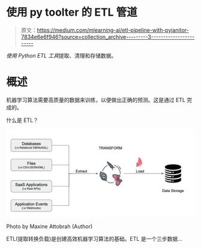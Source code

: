 # 使用 py toolter 的 ETL 管道

> 原文：<https://medium.com/mlearning-ai/etl-pipeline-with-pyjanitor-7834e6e6f946?source=collection_archive---------3----------------------->

*使用 Python ETL 工具*提取、清理和存储数据。

# **概述**

机器学习算法需要高质量的数据来训练，以便做出正确的预测。这是通过 ETL 完成的。

什么是 ETL？

![](img/8027124a836d1a01e25619ec5d416266.png)

Photo by Maxine Attobrah (Author)

ETL(提取转换负载)是创建高效机器学习算法的基础。ETL 是一个三步数据…